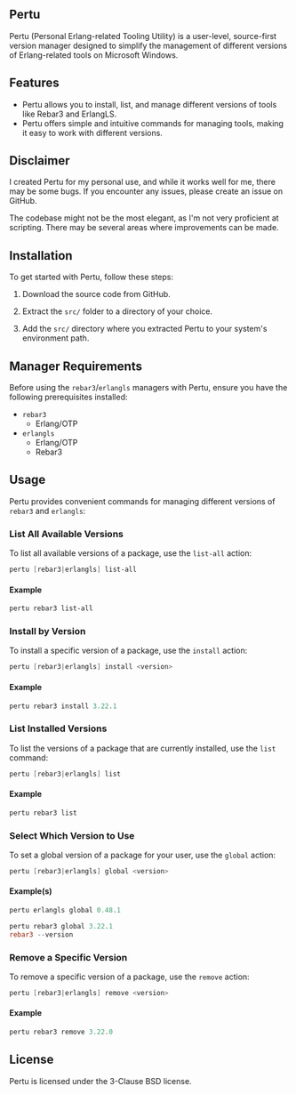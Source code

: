 ## Pertu

Pertu (Personal Erlang-related Tooling Utility) is a user-level, source-first version manager designed to simplify the management of different versions of Erlang-related tools on Microsoft Windows.

## Features

- Pertu allows you to install, list, and manage different versions of tools like Rebar3 and ErlangLS.
- Pertu offers simple and intuitive commands for managing tools, making it easy to work with different versions.

## Disclaimer

I created Pertu for my personal use, and while it works well for me, there may be some bugs. If you encounter any issues, please create an issue on GitHub.

The codebase might not be the most elegant, as I'm not very proficient at scripting. There may be several areas where improvements can be made.

## Installation

To get started with Pertu, follow these steps:

1. Download the source code from GitHub.

2. Extract the `src/` folder to a directory of your choice.

3. Add the `src/` directory where you extracted Pertu to your system's environment path.

## Manager Requirements

Before using the `rebar3`/`erlangls` managers with Pertu, ensure you have the following prerequisites installed:

- `rebar3`
  - Erlang/OTP
- `erlangls`
  - Erlang/OTP
  - Rebar3

## Usage

Pertu provides convenient commands for managing different versions of `rebar3` and `erlangls`:

### List All Available Versions

To list all available versions of a package, use the `list-all` action:

```powershell
pertu [rebar3|erlangls] list-all
```

#### Example

```powershell
pertu rebar3 list-all
```

### Install by Version

To install a specific version of a package, use the `install` action:

```powershell
pertu [rebar3|erlangls] install <version>
```

#### Example

```powershell
pertu rebar3 install 3.22.1
```

### List Installed Versions

To list the versions of a package that are currently installed, use the `list` command:

```powershell
pertu [rebar3|erlangls] list
```

#### Example

```powershell
pertu rebar3 list
```

### Select Which Version to Use

To set a global version of a package for your user, use the `global` action:

```powershell
pertu [rebar3|erlangls] global <version>
```

#### Example(s)

```powershell
pertu erlangls global 0.48.1
```

```powershell
pertu rebar3 global 3.22.1
rebar3 --version
```

### Remove a Specific Version

To remove a specific version of a package, use the `remove` action:

```powershell
pertu [rebar3|erlangls] remove <version>
```

#### Example

```powershell
pertu rebar3 remove 3.22.0
```

## License

Pertu is licensed under the 3-Clause BSD license.
